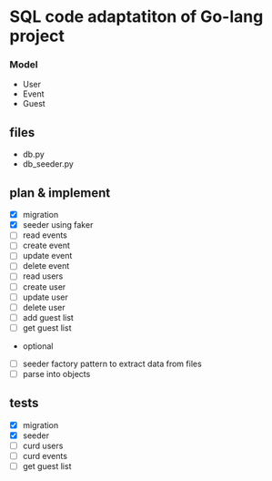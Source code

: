 # SQL code adaptatiton of Go-lang project

### Model

- User
- Event
- Guest

## files

- db.py
- db_seeder.py

## plan & implement

- [x] migration
- [x] seeder using faker
- [ ] read events
- [ ] create event
- [ ] update event
- [ ] delete event
- [ ] read users
- [ ] create user
- [ ] update user
- [ ] delete user
- [ ] add guest list
- [ ] get guest list
- optional
- [ ] seeder factory pattern to extract data from files
- [ ] parse into objects

## tests

- [x] migration
- [x] seeder
- [ ] curd users
- [ ] curd events
- [ ] get guest list